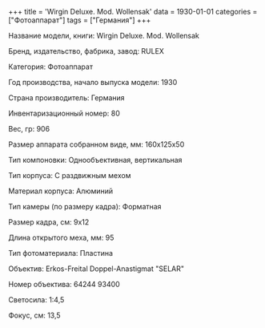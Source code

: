 +++
title = 'Wirgin Deluxe. Mod. Wollensak'
data = 1930-01-01
categories = ["Фотоаппарат"]
tags = ["Германия"]
+++

Название модели, книги: Wirgin Deluxe. Mod. Wollensak

Бренд, издательство, фабрика, завод: RULEX

Категория: Фотоаппарат

Год производства, начало выпуска модели: 1930

Страна производитель: Германия

Инвентаризационный номер: 80

Вес, гр: 906

Размер аппарата  собранном виде, мм: 160х125х50

Тип компоновки: Однообъективная, вертикальная

Тип корпуса: С раздвижным мехом

Материал корпуса: Алюминий

Тип камеры (по размеру кадра): Форматная

Размер кадра, см: 9х12

Длина открытого меха, мм: 95

Тип фотоматериала: Пластина

Объектив: Erkos-Freital Doppel-Anastigmat "SELAR"

Номер объектива: 64244
93400

Светосила: 1:4,5

Фокус, см: 13,5

